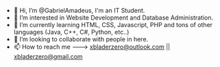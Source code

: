 - 👋 Hi, I’m @GabrielAmadeus, I'm an IT Student.
- 👀 I’m interested in Website Development and Database Administration.
- 🌱 I’m currently learning HTML, CSS, Javascript, PHP and tons of other languages (Java, C++, C#, Python, etc..)
- 💞️ I’m looking to collaborate with people in here.
- 📫 How to reach me ---> xbladerzero@outlook.com || xbladerzero@gmail.com

<!---
GabrielAmadeus/GabrielAmadeus is a ✨ special ✨ repository because its `README.md` (this file) appears on your GitHub profile.
You can click the Preview link to take a look at your changes.
--->
